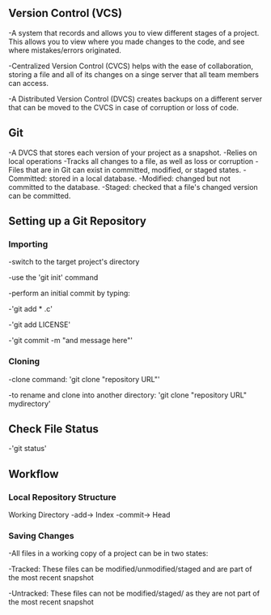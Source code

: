 ## Version Control (VCS)
-A system that records and allows you to view different stages of a project. 
This allows you to view where you made changes to the code, and see where mistakes/errors originated.

-Centralized Version Control (CVCS) helps with the ease of collaboration, storing a file and all of its changes
on a singe server that all team members can access.

-A Distributed Version Control (DVCS) creates backups on a different server that can be moved to the 
CVCS in case of corruption or loss of code.


## Git
-A DVCS that stores each version of your project as a snapshot.
-Relies on local operations
-Tracks all changes to a file, as well as loss or corruption
-Files that are in Git can exist in committed, modified, or staged states.
 -Committed: stored in a local database.
 -Modified: changed but not committed to the database.
 -Staged: checked that a file's changed version can be committed.
 

## Setting up a Git Repository
### Importing
-switch to the target project's directory

-use the 'git init' command

-perform an initial commit by typing:

  -'git add * <!-- -->.c' 
 
  -'git add LICENSE'
 
  -'git commit -m "and message here"'
  
  ### Cloning
  -clone command: 'git clone "repository URL"'
  
  -to rename and clone into another directory: 'git clone "repository URL" mydirectory'
  
  
  ## Check File Status
  -'git status'
  
  
  ## Workflow
  
  ### Local Repository Structure
  
  Working Directory -add-> Index -commit-> Head
  
  ### Saving Changes
  -All files in a working copy of a project can be in two states:
  
   -Tracked: These files can be modified/unmodified/staged and are part of the most recent snapshot
   
   -Untracked: These files can not be modified/staged/ as they are not part of the most recent snapshot
